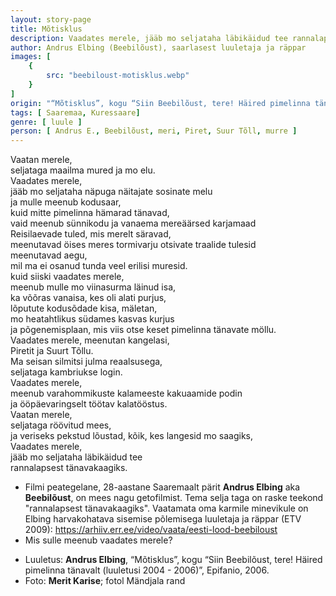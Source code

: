 ```yaml
---
layout: story-page
title: Mõtisklus
description: Vaadates merele, jääb mo seljataha läbikäidud tee rannalapsest tänavakaagiks.
author: Andrus Elbing (Beebilõust), saarlasest luuletaja ja räppar
images: [
    {
        src: "beebiloust-motisklus.webp"
    }
]
origin: "“Mõtisklus”, kogu “Siin Beebilõust, tere! Häired pimelinna tänavalt (luuletusi 2004 - 2006)”, Epifanio, 2006."
tags: [ Saaremaa, Kuressaare]
genre: [ luule ]
person: [ Andrus E., Beebilõust, meri, Piret, Suur Tõll, murre ]
---
```


<!-- # {{$doc.title}} -->

Vaatan merele, \
seljataga maailma mured ja mo elu. \
Vaadates merele, \
jääb mo seljataha näpuga näitajate sosinate melu \
ja mulle meenub kodusaar, \
kuid mitte pimelinna hämarad tänavad, \
vaid meenub sünnikodu ja vanaema mereäärsed karjamaad \
Reisilaevade tuled, mis merelt säravad, \
meenutavad öises meres tormivarju otsivate traalide tulesid \
meenutavad aegu, \
mil ma ei osanud tunda veel erilisi muresid. \
kuid siiski vaadates merele, \
meenub mulle mo viinasurma läinud isa, \
ka võõras vanaisa, kes oli alati purjus, \
lõputute kodusõdade kisa, mäletan, \
mo heatahtlikus südames kasvas kurjus \
ja põgenemisplaan, mis viis otse keset pimelinna tänavate möllu. \
Vaadates merele, meenutan kangelasi, \
Piretit ja Suurt Tõllu. \
Ma seisan silmitsi julma reaalsusega, \
seljataga kambriukse login. \
Vaadates merele, \
meenub varahommikuste kalameeste kakuaamide podin \
ja ööpäevaringselt töötav kalatööstus. \
Vaatan merele, \
seljataga röövitud mees, \
ja veriseks pekstud lõustad, kõik, kes langesid mo saagiks, \
Vaadates merele, \
jääb mo seljataha läbikäidud tee \
rannalapsest tänavakaagiks.


<story-author :author="author" :origin="origin"></story-author>


<details-wrapper summary="Mis mõtted tekkisid?">

- Filmi peategelane, 28-aastane Saaremaalt pärit **Andrus Elbing** aka **Beebilõust**, on mees nagu getofilmist. Tema selja taga on raske teekond "rannalapsest tänavakaagiks". Vaatamata oma karmile minevikule on Elbing harvakohatava sisemise põlemisega luuletaja ja räppar (ETV 2009): https://arhiiv.err.ee/video/vaata/eesti-lood-beebiloust
- Mis sulle meenub vaadates merele?

</details-wrapper>

<details-wrapper summary="Allikad" class="text-sm" icon="icon-park-outline:document-folder">

- Luuletus: **Andrus Elbing**, “Mõtisklus”, kogu “Siin Beebilõust, tere! Häired pimelinna tänavalt (luuletusi 2004 - 2006)”, Epifanio, 2006.
- Foto: **Merit Karise**; fotol Mändjala rand

</details-wrapper>
